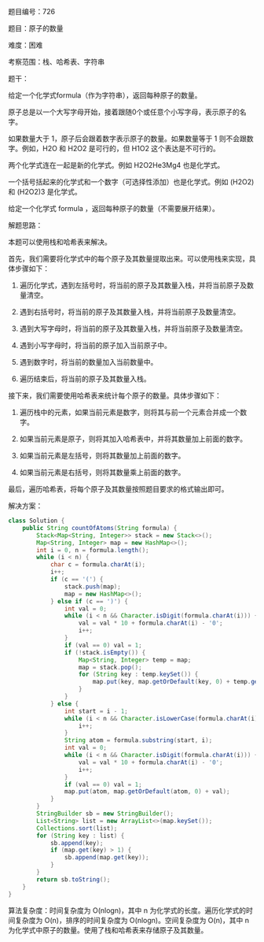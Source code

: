 题目编号：726

题目：原子的数量

难度：困难

考察范围：栈、哈希表、字符串

题干：

给定一个化学式formula（作为字符串），返回每种原子的数量。

原子总是以一个大写字母开始，接着跟随0个或任意个小写字母，表示原子的名字。

如果数量大于 1，原子后会跟着数字表示原子的数量。如果数量等于 1 则不会跟数字。例如，H2O 和 H2O2 是可行的，但 H1O2 这个表达是不可行的。

两个化学式连在一起是新的化学式。例如 H2O2He3Mg4 也是化学式。

一个括号括起来的化学式和一个数字（可选择性添加）也是化学式。例如 (H2O2) 和 (H2O2)3 是化学式。

给定一个化学式 formula ，返回每种原子的数量（不需要展开结果）。

解题思路：

本题可以使用栈和哈希表来解决。

首先，我们需要将化学式中的每个原子及其数量提取出来。可以使用栈来实现，具体步骤如下：

1. 遍历化学式，遇到左括号时，将当前的原子及其数量入栈，并将当前原子及数量清空。

2. 遇到右括号时，将当前的原子及其数量入栈，并将当前原子及数量清空。

3. 遇到大写字母时，将当前的原子及其数量入栈，并将当前原子及数量清空。

4. 遇到小写字母时，将当前的原子加入当前原子中。

5. 遇到数字时，将当前的数量加入当前数量中。

6. 遍历结束后，将当前的原子及其数量入栈。

接下来，我们需要使用哈希表来统计每个原子的数量。具体步骤如下：

1. 遍历栈中的元素，如果当前元素是数字，则将其与前一个元素合并成一个数字。

2. 如果当前元素是原子，则将其加入哈希表中，并将其数量加上前面的数字。

3. 如果当前元素是左括号，则将其数量加上前面的数字。

4. 如果当前元素是右括号，则将其数量乘上前面的数字。

最后，遍历哈希表，将每个原子及其数量按照题目要求的格式输出即可。

解决方案：

```java
class Solution {
    public String countOfAtoms(String formula) {
        Stack<Map<String, Integer>> stack = new Stack<>();
        Map<String, Integer> map = new HashMap<>();
        int i = 0, n = formula.length();
        while (i < n) {
            char c = formula.charAt(i);
            i++;
            if (c == '(') {
                stack.push(map);
                map = new HashMap<>();
            } else if (c == ')') {
                int val = 0;
                while (i < n && Character.isDigit(formula.charAt(i))) {
                    val = val * 10 + formula.charAt(i) - '0';
                    i++;
                }
                if (val == 0) val = 1;
                if (!stack.isEmpty()) {
                    Map<String, Integer> temp = map;
                    map = stack.pop();
                    for (String key : temp.keySet()) {
                        map.put(key, map.getOrDefault(key, 0) + temp.get(key) * val);
                    }
                }
            } else {
                int start = i - 1;
                while (i < n && Character.isLowerCase(formula.charAt(i))) {
                    i++;
                }
                String atom = formula.substring(start, i);
                int val = 0;
                while (i < n && Character.isDigit(formula.charAt(i))) {
                    val = val * 10 + formula.charAt(i) - '0';
                    i++;
                }
                if (val == 0) val = 1;
                map.put(atom, map.getOrDefault(atom, 0) + val);
            }
        }
        StringBuilder sb = new StringBuilder();
        List<String> list = new ArrayList<>(map.keySet());
        Collections.sort(list);
        for (String key : list) {
            sb.append(key);
            if (map.get(key) > 1) {
                sb.append(map.get(key));
            }
        }
        return sb.toString();
    }
}
```

算法复杂度：时间复杂度为 O(nlogn)，其中 n 为化学式的长度。遍历化学式的时间复杂度为 O(n)，排序的时间复杂度为 O(nlogn)。空间复杂度为 O(n)，其中 n 为化学式中原子的数量。使用了栈和哈希表来存储原子及其数量。